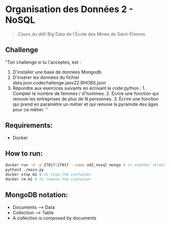 # Organisation des Données 2 - NoSQL
> Cours du défi Big Data de l'École des Mines de Saint-Étienne

## Challenge
"Ton challenge si tu l'acceptes, est :
1. D'installer une base de données Mongodb
2. D'insérer les données du fichier data.json.codechallenge.janv22.RHOBS.json
3. Répondre aux exercices suivants en écrivant le code python :
       1. Compter le nombre de femmes / d'hommes.
       2. Écrire une fonction qui renvoie les entreprises de plus de N personnes.
       3. Écrire une fonction qui prend en paramètre un métier et qui renvoie la pyramide des âges pour ce métier. "

## Requirements:
- Docker

## How to run:
```bash
docker run -d -p 27017:27017 --name od2_nosql mongo # in another terminal
python3 ./main.py
docker stop m1 # to stop the container
docker rm m1 # to remove the container
```

## MongoDB notation:
- Documents --> Data
- Collection --> Table
- A collection is composed by documents
